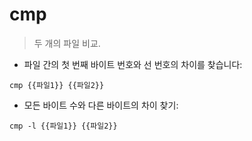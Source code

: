 # cmp

> 두 개의 파일 비교.

- 파일 간의 첫 번째 바이트 번호와 선 번호의 차이를 찾습니다:

`cmp {{파일1}} {{파일2}}`

- 모든 바이트 수와 다른 바이트의 차이 찾기:

`cmp -l {{파일1}} {{파일2}}`

